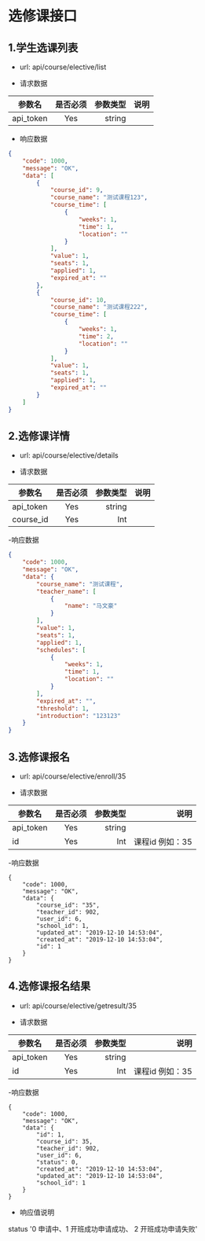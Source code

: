 # 选修课接口

## 1.学生选课列表
-  url: api/course/elective/list

-  请求数据

| 参数名    | 是否必须     | 参数类型 | 说明   |
| --------  | :----------: | -----:   | -----: |
| api_token | Yes          | string   |        |



- 响应数据
``` json
{
    "code": 1000,
    "message": "OK",
    "data": [
        {
            "course_id": 9,
            "course_name": "测试课程123",
            "course_time": [
                {
                    "weeks": 1,
                    "time": 1,
                    "location": ""
                }
            ],
            "value": 1,
            "seats": 1,
            "applied": 1,
            "expired_at": ""
        },
        {
            "course_id": 10,
            "course_name": "测试课程222",
            "course_time": [
                {
                    "weeks": 1,
                    "time": 2,
                    "location": ""
                }
            ],
            "value": 1,
            "seats": 1,
            "applied": 1,
            "expired_at": ""
        }
    ]
}
```

## 2.选修课详情
-  url: api/course/elective/details

-  请求数据

| 参数名    | 是否必须     | 参数类型 | 说明   |
| --------  | :----------: | -----:   | -----: |
| api_token | Yes          | string   |        |
| course_id | Yes          | Int      |        |

-响应数据
```json
{
    "code": 1000,
    "message": "OK",
    "data": {
        "course_name": "测试课程",
        "teacher_name": [
            {
                "name": "马文豪"
            }
        ],
        "value": 1,
        "seats": 1,
        "applied": 1,
        "schedules": [
            {
                "weeks": 1,
                "time": 1,
                "location": ""
            }
        ],
        "expired_at": "",
        "threshold": 1,
        "introduction": "123123"
    }
}
```

## 3.选修课报名
-  url: api/course/elective/enroll/35

-  请求数据

| 参数名    | 是否必须     | 参数类型 | 说明   |
| --------  | :----------: | -----:   | -----: |
| api_token | Yes          | string   |        |
| id | Yes          | Int      |   课程id 例如：35    |

-响应数据

```
{
	"code": 1000,
	"message": "OK",
	"data": {
		"course_id": "35",
		"teacher_id": 902,
		"user_id": 6,
		"school_id": 1,
		"updated_at": "2019-12-10 14:53:04",
		"created_at": "2019-12-10 14:53:04",
		"id": 1
	}
}
```

## 4.选修课报名结果
-  url: api/course/elective/getresult/35

-  请求数据

| 参数名    | 是否必须     | 参数类型 | 说明   |
| --------  | :----------: | -----:   | -----: |
| api_token | Yes          | string   |        |
| id | Yes          | Int      |   课程id 例如：35    |

-响应数据

```
{
	"code": 1000,
	"message": "OK",
	"data": {
		"id": 1,
		"course_id": 35,
		"teacher_id": 902,
		"user_id": 6,
		"status": 0,
		"created_at": "2019-12-10 14:53:04",
		"updated_at": "2019-12-10 14:53:04",
		"school_id": 1
	}
}
```

 - 响应值说明
 
 status '0 申请中、1 开班成功申请成功、 2 开班成功申请失败'

